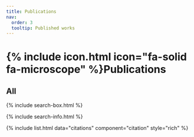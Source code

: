 ```yaml
---
title: Publications
nav:
  order: 3
  tooltip: Published works
---
```


# {% include icon.html icon="fa-solid fa-microscope" %}Publications



## All

{% include search-box.html %}

{% include search-info.html %}

{% include list.html data="citations" component="citation" style="rich" %}
